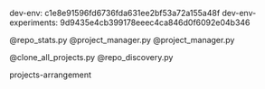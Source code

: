 
dev-env: c1e8e91596fd6736fda631ee2bf53a72a155a48f
dev-env-experiments: 9d9435e4cb399178eeec4ca846d0f6092e04b346

@repo_stats.py
@project_manager.py
@project_manager.py

@clone_all_projects.py
@repo_discovery.py 

projects-arrangement